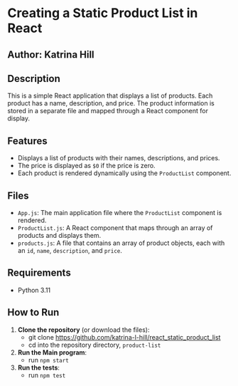 # Creating a Static Product List in React

## Author: Katrina Hill

## Description
This is a simple React application that displays a list of products. Each product has a name, description, and price. The product information is stored in a separate file and mapped through a React component for display.

## Features
- Displays a list of products with their names, descriptions, and prices.
- The price is displayed as `$0` if the price is zero.
- Each product is rendered dynamically using the `ProductList` component.

## Files
- `App.js`: The main application file where the `ProductList` component is rendered.
- `ProductList.js`: A React component that maps through an array of products and displays them.
- `products.js`: A file that contains an array of product objects, each with an `id`, `name`, `description`, and `price`.

## Requirements
- Python 3.11

## How to Run
1. **Clone the repository** (or download the files):
   - git clone https://github.com/katrina-l-hill/react_static_product_list
   - cd into the repository directory, `product-list`
2. **Run the Main program**:
   - run `npm start`
3. **Run the tests**:
   - run `npm test`
